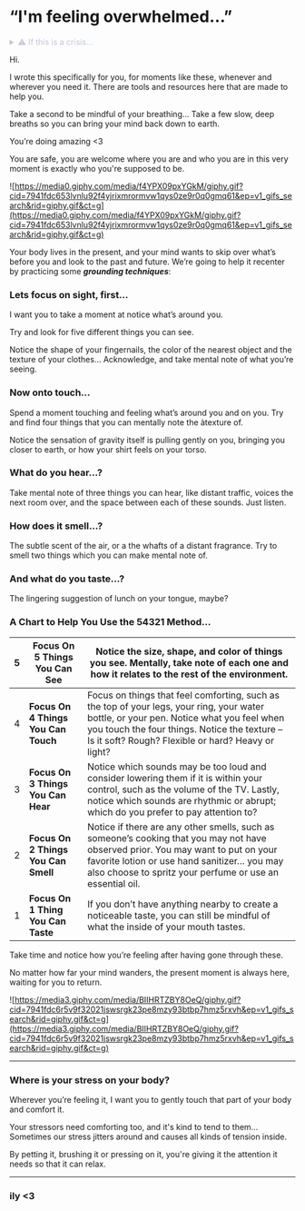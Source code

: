 # “I'm feeling overwhelmed…”

<details style='color:#bfc7db'>
<summary>⚠️ If this is a crisis…</summary>
<br />
<div style='background: #222836;padding: 20px'>

💙 **You're doing incredible**, recognizing that the situation you are in is a crisis is a huge step towards getting support.

**These next steps are important:**

1. Find a safe environment from which you can communicate in a safe and uninterrupted manner. 
    1. If you’re at school, go to the consolers office and tell them “I am having a mental health crisis and I need to make a phone call.”
    2. If you’re at home, lock yourself in the restroom. 
    3. If you’re in public, find a private area behind some buildings, or ask to be left alone in the car.
2. Call or text one of these hotlines. They are here to help no matter what, and are trained to support  you in a crisis such as this.

[24/7 Suicide Hotline for LGBTQ Youth - Get Help Now](https://www.thetrevorproject.org/get-help/?gclid=CjwKCAjwr_CnBhA0EiwAci5siuSg6mJ48zROCAlRdlFniJCg57BZ9lw6qxS-nxn-HEkvPqyCCve9jxoCvVcQAvD_BwE)

The Trevor Project specifically caters to LGBTQIA+ individuals, and are safe to talk to. **There are text and call options.**

[Home - 988 Lifeline Org](https://988lifeline.org/)

This is the suicide & crisis hotline and they genuinely help, and are also safe to talk to. **There are text and call options.**

1. Reach out. You are brave and very strong, and getting the help you need is very important. Try to find a trusted individual with whom you could confide in.
2. **You are loved and cared for, and you are safe and important.**
<br />
</details>

Hi. 

I wrote this specifically for you, for moments like these, whenever and wherever you need it. There are tools and resources here that are made to help you. 

Take a second to be mindful of your breathing… Take a few slow, deep breaths so you can bring your mind back down to earth.

You’re doing amazing <3

You are safe, you are welcome where you are and who you are in this very moment is exactly who you're supposed to be. 

![https://media0.giphy.com/media/f4YPX09pxYGkM/giphy.gif?cid=7941fdc653lvnlu92f4yjrixmrormvw1qys0ze9r0q0gmq61&ep=v1_gifs_search&rid=giphy.gif&ct=g](https://media0.giphy.com/media/f4YPX09pxYGkM/giphy.gif?cid=7941fdc653lvnlu92f4yjrixmrormvw1qys0ze9r0q0gmq61&ep=v1_gifs_search&rid=giphy.gif&ct=g)

Your body lives in the present, and your mind wants to skip over what’s before you and look to the past and future. We’re going to help it recenter by practicing some ***grounding techniques***:

### **Lets focus on sight, first…**

I want you to take a moment at notice what’s around you. 

Try and look for five different things you can see. 

Notice the shape of your fingernails, the color of the nearest object and the texture of your clothes… Acknowledge, and take mental note of what you’re seeing.

### Now onto touch…

Spend a moment touching and feeling what’s around you and on you. Try and find four things that you can mentally note the àtexture of.

Notice the sensation of gravity itself is pulling gently on you, bringing you closer to earth, or how your shirt feels on your torso.

### What do you hear…?

Take mental note of three things you can hear, like distant traffic, voices the next room over, and the space between each of these sounds. Just listen.

### How does it smell…?

The subtle scent of the air, or a the whafts of a distant fragrance. Try to smell two things which you can make mental note of.

### And what do you taste…?

The lingering suggestion of lunch on your tongue, maybe?

### A Chart to Help You Use the 54321 Method…

| 5 | **Focus On 5 Things You Can See** | Notice the size, shape, and color of things you see. Mentally, take note of each one and how it relates to the rest of the environment. |
| --- | --- | --- |
| 4 | **Focus On 4 Things You Can Touch** | Focus on things that feel comforting, such as the top of your legs, your ring, your water bottle, or your pen. Notice what you feel when you touch the four things. Notice the texture – Is it soft? Rough? Flexible or hard? Heavy or light? |
| 3 | **Focus On 3 Things You Can Hear** | Notice which sounds may be too loud and consider lowering them if it is within your control, such as the volume of the TV. Lastly, notice which sounds are rhythmic or abrupt; which do you prefer to pay attention to? |
| 2 | **Focus On 2 Things You Can Smell** | Notice if there are any other smells, such as someone’s cooking that you may not have observed prior. You may want to put on your favorite lotion or use hand sanitizer… you may also choose to spritz your perfume or use an essential oil. |
| 1 | **Focus On 1 Thing You Can Taste** | If you don’t have anything nearby to create a noticeable taste, you can still be mindful of what the inside of your mouth tastes. |

Take time and notice how you’re feeling after having gone through these. 

No matter how far your mind wanders, the present moment is always here, waiting for you to return.

![https://media3.giphy.com/media/BIIHRTZBY8OeQ/giphy.gif?cid=7941fdc6r5v9f32021jswsrgk23pe8mzy93btbp7hmz5rxvh&ep=v1_gifs_search&rid=giphy.gif&ct=g](https://media3.giphy.com/media/BIIHRTZBY8OeQ/giphy.gif?cid=7941fdc6r5v9f32021jswsrgk23pe8mzy93btbp7hmz5rxvh&ep=v1_gifs_search&rid=giphy.gif&ct=g)

---

### **Where is your stress on your body?**

Wherever you’re feeling it, I want you to gently touch that part of your body and comfort it.

Your stressors need comforting too, and it's kind to tend to them… Sometimes our stress jitters around and causes all kinds of tension inside.

By petting it, brushing it or pressing on it, you're giving it the attention it needs so that it can relax.

---

### ily <3